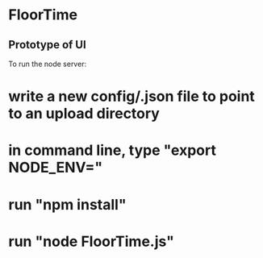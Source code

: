 # FloorTime

## Prototype of UI

To run the node server:
  # write a new config/<name>.json file to point to an upload directory
  # in command line, type "export NODE_ENV=<name>"
  # run "npm install"
  # run "node FloorTime.js"
